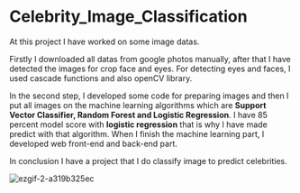 # Celebrity_Image_Classification

At this project I have worked on some image datas. 

Firstly I downloaded all datas from google photos manually, after that I have detected the images for crop face and eyes.
For detecting eyes and faces, I used cascade functions and also openCV library.


In the second step, I developed some code for preparing images and then I put all images on the machine learning algorithms which are **Support Vector Classifier, Random Forest and Logistic Regression**.
I have 85 percent model score with **logistic regression** that is why I have made predict with that algorithm. When I finish the machine learning part, I developed web front-end and back-end part.

In conclusion I have a project that I do classify image to predict celebrities.

![ezgif-2-a319b325ec](https://user-images.githubusercontent.com/70862062/157560071-fc267c73-41b7-4565-a71f-062652bd1b40.gif)
